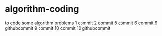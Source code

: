 # algorithm-coding
to code some algorithm problems
1 commit
2 commit
5 commit
6 commit
9 githubcommit
9 commit
10 commit
10 githubcommit

